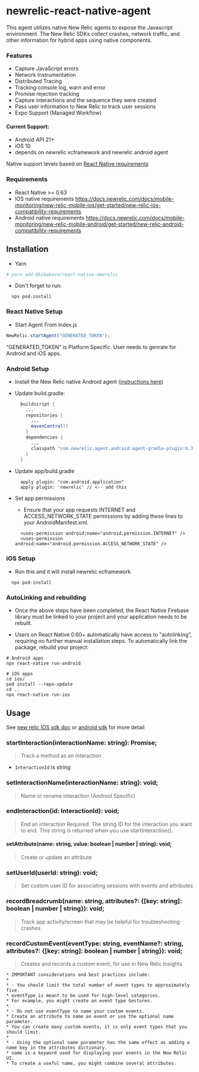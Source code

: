 
# newrelic-react-native-agent

This agent utilizes native New Relic agents to expose the Javascript environment. The New Relic SDKs collect crashes, network traffic, and other information for hybrid apps using native components.

### Features
* Capture JavaScript errors
* Network Instrumentation
* Distributed Tracing
* Tracking console log, warn and error
* Promise rejection tracking
* Capture interactions and the sequence they were created
* Pass user information to New Relic to track user sessions
* Expo Support (Managed Workflow)


#### Current Support:
- Android API 21+
- iOS 10
- depends on newrelic xcframework and newrelic android agent

Native support levels based on [React Native requirements](https://github.com/facebook/react-native#-requirements)

### Requirements
- React Native >= 0.63
- IOS native requirements https://docs.newrelic.com/docs/mobile-monitoring/new-relic-mobile-ios/get-started/new-relic-ios-compatibility-requirements
- Android native requirements https://docs.newrelic.com/docs/mobile-monitoring/new-relic-mobile-android/get-started/new-relic-android-compatibility-requirements


## Installation
- Yarn
```sh
# yarn add @bibabovn/react-native-newrelic
```
- Don't forget to run:
```shell
  npx pod-install
```

### React Native Setup

- Start Agent From index.js

```js
NewRelic.startAgent("GENERATED_TOKEN");

```
"GENERATED_TOKEN" is Platform Specific. User needs to genrate for Android and iOS apps.


### Android Setup
- Install the New Relic native Android agent ([instructions here](https://docs.newrelic.com/docs/mobile-monitoring/new-relic-mobile-android/install-configure/install-android-apps-gradle-android-studio))
- Update build.gradle:
  ```java
    buildscript {
      ...
      repositories {
        ...
        mavenCentral()
      }
      dependencies {
        ...
        classpath "com.newrelic.agent.android:agent-gradle-plugin:6.3.1"
      }
    }
  ```

- Update app/build.gradle
  ```
    apply plugin: "com.android.application"
    apply plugin: 'newrelic' // <-- add this

- Set app permissions
  - Ensure that your app requests INTERNET and ACCESS_NETWORK_STATE permissions by adding these lines to your AndroidManifest.xml.
  ```
    <uses-permission android:name="android.permission.INTERNET" />
    <uses-permission android:name="android.permission.ACCESS_NETWORK_STATE" />    
  ```

### iOS Setup
- Run this and it will install newrelic xcframework 
```shell
  npx pod-install
```

### AutoLinking and rebuilding
 - Once the above steps have been completed, the React Native Firebase library must be linked to your project and your application needs to be rebuilt.

 - Users on React Native 0.60+ automatically have access to "autolinking", requiring no further manual installation steps. To automatically link the package, rebuild your project:
```shell
# Android apps
npx react-native run-android

# iOS apps
cd ios/
pod install --repo-update
cd ..
npx react-native run-ios
```

## Usage
See [new relic IOS sdk doc](https://docs.newrelic.com/docs/mobile-monitoring/new-relic-mobile-ios/ios-sdk-api) or [android sdk](https://docs.newrelic.com/docs/mobile-monitoring/new-relic-mobile-android/android-sdk-api) for more detail

### startInteraction(interactionName: string): Promise<InteractionId>;
> Track a method as an interaction
- `InteractionId` is string

### setInteractionName(interactionName: string): void;
> Name or rename interaction (Android Specific)

### endInteraction(id: InteractionId): void;
> End an interaction
> Required. The string ID for the interaction you want to end.
> This string is returned when you use startInteraction().


#### setAttribute(name: string, value: boolean | number | string): void;
> Create or update an attribute

### setUserId(userId: string): void;
> Set custom user ID for associating sessions with events and attributes

### recordBreadcrumb(name: string, attributes?: {[key: string]: boolean | number | string}): void;
> Track app activity/screen that may be helpful for troubleshooting crashes

### recordCustomEvent(eventType: string, eventName?: string, attributes?: {[key: string]: boolean | number | string}): void;
> Creates and records a custom event, for use in New Relic Insights
```angular2html
* IMPORTANT considerations and best practices include:
*
* - You should limit the total number of event types to approximately five.
* eventType is meant to be used for high-level categories.
* For example, you might create an event type Gestures.
*
* - Do not use eventType to name your custom events.
* Create an attribute to name an event or use the optional name parameter.
* You can create many custom events; it is only event types that you should limit.
*
* - Using the optional name parameter has the same effect as adding a name key in the attributes dictionary.
* name is a keyword used for displaying your events in the New Relic UI.
* To create a useful name, you might combine several attributes.
```
